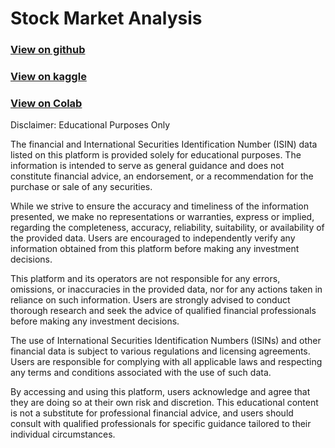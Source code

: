 # Stock Market Analysis

### [View on github](https://jasineri.github.io/stock-market-analysis/kernels/stock-market-analysis.html)

### [View on kaggle](https://www.kaggle.com/code/jasineri/stock-market-analysis)

### [View on Colab](https://colab.research.google.com/github/jasineri/stock-market-analysis/blob/main/kernels/stock-market-analysis.ipynb)

Disclaimer: Educational Purposes Only

The financial and International Securities Identification Number (ISIN) data listed on this platform is provided solely for educational purposes. The information is intended to serve as general guidance and does not constitute financial advice, an endorsement, or a recommendation for the purchase or sale of any securities.

While we strive to ensure the accuracy and timeliness of the information presented, we make no representations or warranties, express or implied, regarding the completeness, accuracy, reliability, suitability, or availability of the provided data. Users are encouraged to independently verify any information obtained from this platform before making any investment decisions.

This platform and its operators are not responsible for any errors, omissions, or inaccuracies in the provided data, nor for any actions taken in reliance on such information. Users are strongly advised to conduct thorough research and seek the advice of qualified financial professionals before making any investment decisions.

The use of International Securities Identification Numbers (ISINs) and other financial data is subject to various regulations and licensing agreements. Users are responsible for complying with all applicable laws and respecting any terms and conditions associated with the use of such data.

By accessing and using this platform, users acknowledge and agree that they are doing so at their own risk and discretion. This educational content is not a substitute for professional financial advice, and users should consult with qualified professionals for specific guidance tailored to their individual circumstances.
